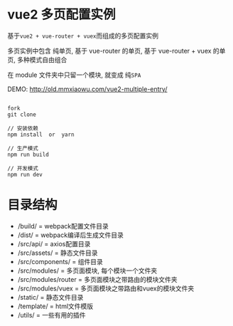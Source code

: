# vue2 多页配置实例

基于`vue2 + vue-router + vuex`而组成的多页配置实例

多页实例中包含 纯单页, 基于 vue-router 的单页, 基于 vue-router + vuex 的单页, 多种模式自由组合

在 module 文件夹中只留一个模块, 就变成 纯`SPA`

DEMO: http://old.mmxiaowu.com/vue2-multiple-entry/

```

fork
git clone

// 安装依赖
npm install  or  yarn

// 生产模式
npm run build

// 开发模式
npm run dev
```

# 目录结构
- /build/          = webpack配置文件目录
- /dist/           = webpack编译后生成文件目录
- /src/api/        = axios配置目录
- /src/assets/     = 静态文件目录
- /src/components/ = 组件目录
- /src/modules/    = 多页面模块, 每个模块一个文件夹
- /src/modules/router    = 多页面模块之带路由的模块文件夹
- /src/modules/vuex    = 多页面模块之带路由和vuex的模块文件夹
- /static/         = 静态文件目录
- /template/       = html文件模版
- /utils/          = 一些有用的插件
